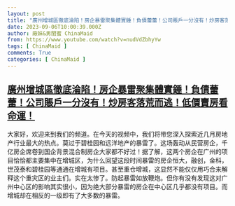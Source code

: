 ```yaml
---
layout: post
title: "廣州增城區徹底淪陷！房企暴雷聚集體實錘！負債蕾蕾！公司賬戶一分沒有！炒房客落荒而逃！低價賣房看命運！"
date: 2023-09-06T10:00:39.000Z
author: 廠妹&男閨蜜 ChinaMaid
from: https://www.youtube.com/watch?v=nudVdZbhyYw
tags: [ ChinaMaid ]
comments: True
categories: [ ChinaMaid ]
---
```

<!--1693994439000-->
[廣州增城區徹底淪陷！房企暴雷聚集體實錘！負債蕾蕾！公司賬戶一分沒有！炒房客落荒而逃！低價賣房看命運！](https://www.youtube.com/watch?v=nudVdZbhyYw)
------

<div>
大家好，欢迎来到我们的频道。在今天的视频中，我们将带您深入探索近几月房地产行业最大的热点。莫过于碧桂园和远洋地产的暴雷了。这场轰动从民营房企，千亿房企席卷到国企背景混合制房企大家都不好过！据了解，这两个房企在广州的项目恰恰都主要集中在增城区，为什么回望这段时间暴雷的房企恒大，融创，金科，世茂泰和碧桂园等通通在增城有项目。甚至重仓增城，这显然不能仅仅用巧合来解释这个重灾区的业主们。实在太惨了。防起暴雷如放鞭炮。但你有没有发现这对广州中心区的影响其实很小，因为绝大部分暴雷的房企在中心区几乎都没有项目。而增城却在相反的一级即有了大多数的暴雷。
</div>
